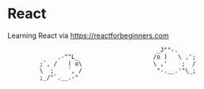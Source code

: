 # React
Learning React via https://reactforbeginners.com

                                              _J""-.
                  .-""L_                     /o )   \ ,';
             ;`, /   ( o\                    \ ,'    ;  /
             \  ;    `, /                     "-.__.'"\_;
             ;_/"`.__.-"
                          
                                                     
